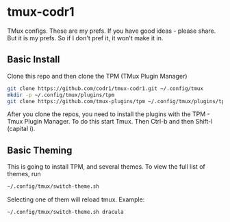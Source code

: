 
# tmux-codr1
TMux configs.  These are my prefs. If you have good ideas - please share.  But it is my prefs.  So if I don't pref it, it won't make it in.  

## Basic Install
Clone this repo and then clone the TPM (TMux Plugin Manager)
```bash
git clone https://github.com/codr1/tmux-codr1.git ~/.config/tmux
mkdir -p ~/.config/tmux/plugins/tpm
git clone https://github.com/tmux-plugins/tpm ~/.config/tmux/plugins/tpm
```

After you clone the repos, you need to install the plugins with the TPM - Tmux Plugin Manager.  To do this start Tmux.  Then Ctrl-b and then Shift-I (capital i).

## Basic Theming
This is going to install TPM, and several themes.  To view the full list of themes, run 
```bash
~/.config/tmux/switch-theme.sh
```

Selecting one of them will reload tmux.  Example:
```bash
~/.config/tmux/switch-theme.sh dracula
```


